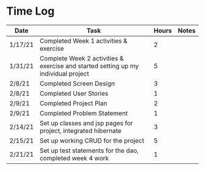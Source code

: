 # Time Log

| Date | Task | Hours | Notes|
|------|------|-------|------|
| 1/17/21| Completed Week 1 activities & exercise| 2 | |
| 1/31/21| Complete Week 2 activities & exercise and started setting up my individual project| 5 | |
| 2/8/21| Completed Screen Design| 3 | |
| 2/8/21| Completed User Stories| 1 | |
| 2/9/21| Completed Project Plan| 2 | |
| 2/9/21| Completed Problem Statement| 1 | |
| 2/14/21| Set up classes and jsp pages for project, integrated hibernate| 3 | |
| 2/15/21| Set up working CRUD for the project| 5 | |
| 2/21/21| Set up test statements for the dao, completed week 4 work| 1 | |